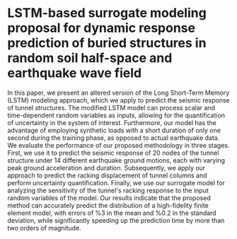 # LSTM-based surrogate modeling proposal for dynamic response prediction of buried structures in random soil half-space and earthquake wave field
In this paper, we present an altered version of the Long Short-Term Memory (LSTM) modeling approach, which we apply to predict the seismic response of tunnel structures. The modified LSTM model can process scalar and time-dependent random variables as inputs, allowing for the quantification of uncertainty in the system of interest. Furthermore, our model has the advantage of employing synthetic loads with a short duration of only one second during the training phase, as opposed to actual earthquake data. We evaluate the performance of our proposed methodology in three stages. First, we use it to predict the seismic response of 20 nodes of the tunnel structure under 14 different earthquake ground motions, each with varying peak ground acceleration and duration. Subsequently, we apply our approach to predict the racking displacement of tunnel columns and perform uncertainty quantification. Finally, we use our surrogate model for analyzing the sensitivity of the tunnel's racking response to the input random variables of the model. Our results indicate that the proposed method can accurately predict the distribution of a high-fidelity finite element model, with errors of %3 in the mean and %0.2 in the standard deviation, while significantly speeding up the prediction time by more than two orders of magnitude.
